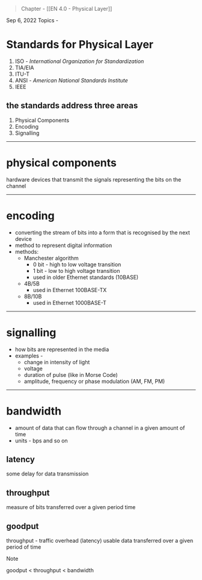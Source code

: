 >Chapter - [[EN 4.0 - Physical Layer]]

Sep 6, 2022
Topics - 

# Standards for Physical Layer
1. ISO - *International Organization for Standardization*
2. TIA/EIA
3. ITU-T
4. ANSI - *American National Standards Institute*
5. IEEE

## the standards address three areas
1. Physical Components
2. Encoding
3. Signalling

---
# physical components
hardware devices that transmit the signals representing the bits on the channel

---
# encoding
- converting the stream of bits into a form that is recognised by the next device
- method to represent digital information
- methods: 
	- Manchester algorithm
		- 0 bit - high to low voltage transition
		- 1 bit - low to high voltage transition
		- used in older Ethernet standards (10BASE)
	- 4B/5B
		- used in Ethernet 100BASE-TX
	- 8B/10B
		- used in Ethernet 1000BASE-T

---
# signalling
- how bits are represented in the media
- examples -
	- change in intensity of light
	- voltage
	- duration of pulse (like in Morse Code)
	- amplitude, frequency or phase modulation (AM, FM, PM)

---
# bandwidth
- amount of data that can flow through a channel in a given amount of time
- units - bps and so on

## latency 
some delay for data transmission

## throughput
measure of bits transferred over a given period time

## goodput
throughput - traffic overhead (latency)
usable data transferred over a given period of time

>[!NOTE]
>goodput < throughput < bandwidth
